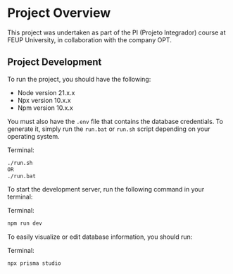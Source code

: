 # Project Overview

This project was undertaken as part of the PI (Projeto Integrador) course at FEUP University, in collaboration with the company OPT.

## Project Development

To run the project, you should have the following:

- Node version 21.x.x
- Npx version 10.x.x
- Npm version 10.x.x

You must also have the `.env` file that contains the database credentials. To generate it, simply run the `run.bat` or `run.sh` script depending on your operating system.

Terminal:
```bash
./run.sh
OR
./run.bat
```

To start the development server, run the following command in your terminal:

Terminal:
```bash
npm run dev
```

To easily visualize or edit database information, you should run:

Terminal:
```bash
npx prisma studio
```